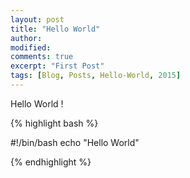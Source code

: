 ```yaml
---
layout: post
title: "Hello World"
author:
modified:
comments: true
excerpt: "First Post"
tags: [Blog, Posts, Hello-World, 2015]
---
```


Hello World !

{% highlight bash %}

#!/bin/bash
echo "Hello World"

{% endhighlight %}
